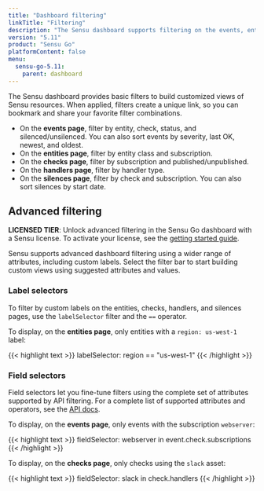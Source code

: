 ```yaml
---
title: "Dashboard filtering"
linkTitle: "Filtering"
description: "The Sensu dashboard supports filtering on the events, entities, checks, handlers, and silences pages. Read the doc to learn more."
version: "5.11"
product: "Sensu Go"
platformContent: false
menu:
  sensu-go-5.11:
    parent: dashboard
---
```


The Sensu dashboard provides basic filters to build customized views of Sensu resources.
When applied, filters create a unique link, so you can bookmark and share your favorite filter combinations.

- On the **events page**, filter by entity, check, status, and silenced/unsilenced. You can also sort events by severity, last OK, newest, and oldest.
- On the **entities page**, filter by entity class and subscription.
- On the **checks page**, filter by subscription and published/unpublished.
- On the **handlers page**, filter by handler type.
- On the **silences page**, filter by check and subscription. You can also sort silences by start date.

## Advanced filtering

**LICENSED TIER**: Unlock advanced filtering in the Sensu Go dashboard with a Sensu license. To activate your license, see the [getting started guide][1].

Sensu supports advanced dashboard filtering using a wider range of attributes, including custom labels.
Select the filter bar to start building custom views using suggested attributes and values.

### Label selectors

To filter by custom labels on the entities, checks, handlers, and silences pages, use the `labelSelector` filter and the `==` operator.

To display, on the **entities page**, only entities with a `region: us-west-1` label:

{{< highlight text >}}
labelSelector: region == "us-west-1"
{{< /highlight >}}

### Field selectors

Field selectors let you fine-tune filters using the complete set of attributes supported by API filtering.
For a complete list of supported attributes and operators, see the [API docs][2].

To display, on the **events page**, only events with the subscription `webserver`:

{{< highlight text >}}
fieldSelector: webserver in event.check.subscriptions
{{< /highlight >}}

To display, on the **checks page**, only checks using the `slack` asset:

{{< highlight text >}}
fieldSelector: slack in check.handlers
{{< /highlight >}}

[1]: ../../getting-started/enterprise
[2]: ../../api/overview#field-selector
